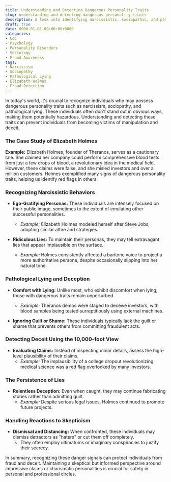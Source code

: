 ```yaml
---
title: Understanding and Detecting Dangerous Personality Traits
slug: understanding-and-detecting-dangerous-personality-traits
description: A look into identifying narcissistic, sociopathic, and pathological liars with real-world examples.
draft: true
date: 0000-01-01 00:00:00+0000
categories:
- CoC
- Psychology
- Personality Disorders
- Sociology
- Fraud Awareness 
tags:
- Narcissism
- Sociopathy
- Pathological Lying
- Elizabeth Holmes 
- Fraud Detection
---
```


In today's world, it's crucial to recognize individuals who may possess dangerous personality traits such as narcissism, sociopathy, and pathological lying. These individuals often don't stand out in obvious ways, making them potentially hazardous. Understanding and detecting these traits can prevent individuals from becoming victims of manipulation and deceit.

### The Case Study of Elizabeth Holmes

**Example:** Elizabeth Holmes, founder of Theranos, serves as a cautionary tale. She claimed her company could perform comprehensive blood tests from just a few drops of blood, a revolutionary idea in the medical field. However, these claims were false, and she misled investors and over a million customers. Holmes exemplified many signs of dangerous personality traits, helping us identify red flags in others.

### Recognizing Narcissistic Behaviors

- **Ego-Gratifying Personas:** These individuals are intensely focused on their public image, sometimes to the extent of emulating other successful personalities.
  - *Example:* Elizabeth Holmes modeled herself after Steve Jobs, adopting similar attire and strategies.

- **Ridiculous Lies:** To maintain their personas, they may tell extravagant lies that appear implausible on the surface.
  - *Example:* Holmes consistently affected a baritone voice to project a more authoritative persona, despite occasionally slipping into her natural tone.

### Pathological Lying and Deception

- **Comfort with Lying:** Unlike most, who exhibit discomfort when lying, those with dangerous traits remain unperturbed.
  - *Example:* Theranos demos were staged to deceive investors, with blood samples being tested surreptitiously using external machines.

- **Ignoring Guilt or Shame:** These individuals typically lack the guilt or shame that prevents others from committing fraudulent acts.

### Detecting Deceit Using the 10,000-foot View

- **Evaluating Claims:** Instead of inspecting minor details, assess the high-level plausibility of their claims.
  - *Example:* The implausibility of a college dropout revolutionizing medical science was a red flag overlooked by many investors.

### The Persistence of Lies

- **Relentless Deception:** Even when caught, they may continue fabricating stories rather than admitting guilt.
  - *Example:* Despite serious legal issues, Holmes continued to promote future projects.

### Handling Reactions to Skepticism

- **Dismissal and Distancing:** When confronted, these individuals may dismiss detractors as "haters" or cut them off completely.
  - They often employ ultimatums or imaginary conspiracies to justify their secrecy.

In summary, recognizing these danger signals can protect individuals from fraud and deceit. Maintaining a skeptical but informed perspective around impressive claims or charismatic personalities is crucial for safety in personal and professional circles.
